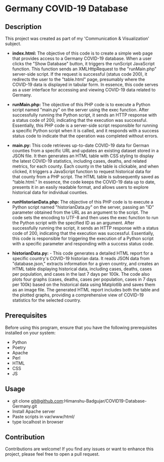 # Germany COVID-19 Database

## Description

This project was created as part of my 'Communication & Visualization' subject.

- **index.html:** The objective of this code is to create a simple web page that provides access to a Germany COVID-19 database. When a user clicks the "Show Database" button, it triggers the runScript JavaScript function. This function sends an XMLHttpRequest to the "runMain.php" server-side script. If the request is successful (status code 200), it redirects the user to the "table.html" page, presumably where the COVID-19 data is displayed in tabular form. In essence, this code serves as a user interface for accessing and viewing COVID-19 data related to Germany.

- **runMain.php:** The objective of this PHP code is to execute a Python script named "main.py" on the server using the exec function. After successfully running the Python script, it sends an HTTP response with a status code of 200, indicating that the execution was successful. Essentially, this PHP code is a server-side script responsible for running a specific Python script when it is called, and it responds with a success status code to indicate that the operation was completed without errors.

- **main.py:** This code retrieves up-to-date COVID-19 data for German counties from a specific URL and updates an existing dataset stored in a JSON file. It then generates an HTML table with CSS styling to display the latest COVID-19 statistics, including cases, deaths, and related metrics, for each county. Each county in the table is clickable, and when clicked, it triggers a JavaScript function to request historical data for that county from a PHP script. The HTML table is subsequently saved as "table.html." In essence, the code keeps the COVID-19 data up to date, presents it in an easily readable format, and allows users to explore historical data for individual counties.

- **runHistorianData.php:** The objective of this PHP code is to execute a Python script named "historianData.py" on the server, passing an "ID" parameter obtained from the URL as an argument to the script. The code sets the encoding to UTF-8 and then uses the exec function to run the Python script with the specified ID as an argument. After successfully running the script, it sends an HTTP response with a status code of 200, indicating that the execution was successful. Essentially, this code is responsible for triggering the execution of a Python script with a specific parameter and responding with a success status code.

- **historianData.py:** - This code generates a detailed HTML report for a specific country's COVID-19 historian data. It reads JSON data from "database.json," extracts information for a given country, and creates an HTML table displaying historical data, including cases, deaths, cases per population, and cases in the last 7 days per 100k. The code also plots four graphs (cases, deaths, cases per population, cases in 7 days per 100k) based on the historical data using Matplotlib and saves them as an image file. The generated HTML report includes both the table and the plotted graphs, providing a comprehensive view of COVID-19 statistics for the selected country.


## Prerequisites

Before using this program, ensure that you have the following prerequisites installed on your system:

- Python
- Poetry
- Apache
- Perl
- HTML
- CSS
- JS

## Usage

- git clone git@github.com:Himanshu-Badgujar/COVID19-Database-Germany.git
- Install Apache server
- Paste scripts in var/www/html/
- type localhost in browser

## Contribution

Contributions are welcome! If you find any issues or want to enhance this project, please feel free to open a pull request.
